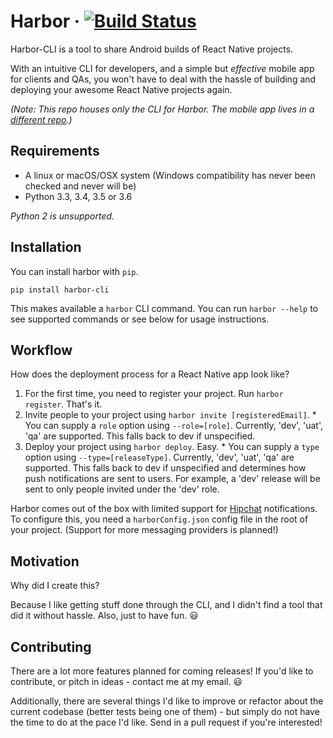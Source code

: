 # Harbor &middot; [![Build Status](https://travis-ci.org/srishanbhattarai/Harbor-CLI.svg?branch=dev)](https://travis-ci.org/srishanbhattarai/Harbor-CLI)

Harbor-CLI is a tool to share Android builds of React Native projects. 

With an intuitive CLI for developers, and a simple but _effective_ mobile app for clients and QAs, you won't have to deal with the hassle of building and deploying your awesome React Native projects again.

_(Note: This repo houses only the CLI for Harbor. The mobile app lives in a [different repo](https://github.com/srishanbhattarai/Harbor).)_

## Requirements
* A linux or macOS/OSX system (Windows compatibility has never been checked and never will be)
* Python 3.3, 3.4, 3.5 or 3.6 

_Python 2 is unsupported._

## Installation
You can install harbor with `pip`.

```
pip install harbor-cli
```
This makes available a `harbor` CLI command. You can run `harbor --help` to see supported commands or see below for usage instructions.

## Workflow
How does the deployment process for a React Native app look like?
  1. For the first time, you need to register your project. Run `harbor register`. That's it.
  2. Invite people to your project using `harbor invite [registeredEmail]`.
    * You can supply a `role` option using `--role=[role]`. Currently, 'dev', 'uat', 'qa' are supported. This falls back to dev if unspecified.
  3. Deploy your project using `harbor deploy`. Easy.
    * You can supply a `type` option using `--type=[releaseType]`. Currently, 'dev', 'uat', 'qa' are supported. This falls back to dev if unspecified and determines how push notifications are sent to users.
    For example, a 'dev' release will be sent to only people invited under the 'dev' role.

Harbor comes out of the box with limited support for [Hipchat](https://www.hipchat.com/sign_in) notifications. To configure this, you need a `harborConfig.json` config file in the root of your project. (Support for more
messaging providers is planned!)

## Motivation
Why did I create this?

Because I like getting stuff done through the CLI, and I didn't find a tool that did it without hassle.
Also, just to have fun. :smiley:

## Contributing
There are a lot more features planned for coming releases! If you'd like to contribute, or pitch in ideas - contact me at my email. :smiley:

Additionally, there are several things I'd like to improve or refactor about the current codebase (better tests being one of them) - but simply do not have the time to do at the pace I'd like. Send in a pull request if you're interested!
